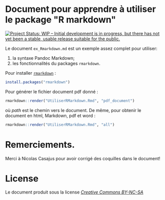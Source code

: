 # Document pour apprendre à utiliser le package "R markdown"

[![Project Status: WIP – Initial development is in progress, but there has not yet been a stable, usable release suitable for the public.](https://www.repostatus.org/badges/latest/wip.svg)](https://www.repostatus.org/#wip)

Le document `ex_Rmarkdown.md` est un exemple assez complet pour utiliser:

  1. la syntaxe Pandoc Markdown;
  2. les fonctionnalités du packages `rmarkdown`.

Pour installer [`rmarkdown`](https://rmarkdown.rstudio.com/) :

```R
install.packages("rmarkdown")
```

Pour générer le fichier document pdf donné&nbsp;:

```R
rmarkdown::render("UtiliserRMarkdown.Rmd", "pdf_document")
```

où *path* est le chemin vers le document. De même, pour obtenir le document en html, Markdown, pdf et word&nbsp;:


```R
rmarkdown::render("UtiliserRMarkdown.Rmd", "all")  
```

# Remerciements.

Merci à Nicolas Casajus pour avoir corrigé des coquilles dans le document!


# License

Le document produit sous la license [*Creative Commons BY-NC-SA*](https://creativecommons.org/licenses/by-nc-sa/2.0/)
